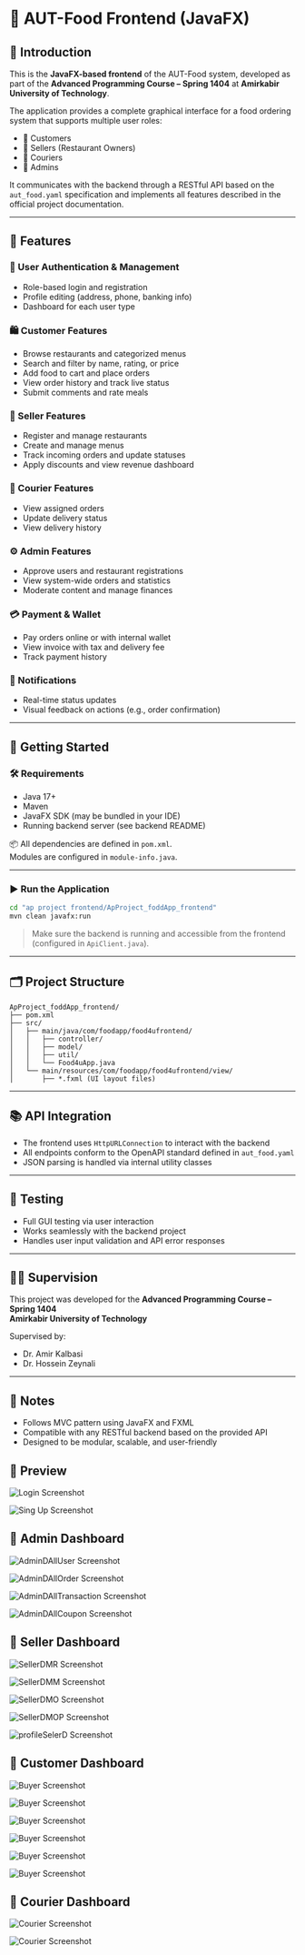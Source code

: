 # 🎨 AUT-Food Frontend (JavaFX)

## 📌 Introduction

This is the **JavaFX-based frontend** of the AUT-Food system, developed as part of the **Advanced Programming Course – Spring 1404** at **Amirkabir University of Technology**.

The application provides a complete graphical interface for a food ordering system that supports multiple user roles:

- 🛒 Customers
- 🏪 Sellers (Restaurant Owners)
- 🚚 Couriers
- 🔧 Admins

It communicates with the backend through a RESTful API based on the `aut_food.yaml` specification and implements all features described in the official project documentation.

---

## 🧩 Features

### 🔐 User Authentication & Management
- Role-based login and registration
- Profile editing (address, phone, banking info)
- Dashboard for each user type

### 🛍️ Customer Features
- Browse restaurants and categorized menus
- Search and filter by name, rating, or price
- Add food to cart and place orders
- View order history and track live status
- Submit comments and rate meals

### 🏪 Seller Features
- Register and manage restaurants
- Create and manage menus
- Track incoming orders and update statuses
- Apply discounts and view revenue dashboard

### 🚚 Courier Features
- View assigned orders
- Update delivery status
- View delivery history

### ⚙️ Admin Features
- Approve users and restaurant registrations
- View system-wide orders and statistics
- Moderate content and manage finances

### 💳 Payment & Wallet
- Pay orders online or with internal wallet
- View invoice with tax and delivery fee
- Track payment history

### 📲 Notifications
- Real-time status updates
- Visual feedback on actions (e.g., order confirmation)

---

## 🚀 Getting Started

### 🛠️ Requirements

- Java 17+
- Maven
- JavaFX SDK (may be bundled in your IDE)
- Running backend server (see backend README)

📦 All dependencies are defined in `pom.xml`.  
Modules are configured in `module-info.java`.

---

### ▶️ Run the Application

```bash
cd "ap project frontend/ApProject_foddApp_frontend"
mvn clean javafx:run
```

> Make sure the backend is running and accessible from the frontend (configured in `ApiClient.java`).

---

## 🗂️ Project Structure

```
ApProject_foddApp_frontend/
├── pom.xml
├── src/
│   ├── main/java/com/foodapp/food4ufrontend/
│   │   ├── controller/
│   │   ├── model/
│   │   ├── util/
│   │   └── Food4uApp.java
│   └── main/resources/com/foodapp/food4ufrontend/view/
│       ├── *.fxml (UI layout files)
```

---

## 📚 API Integration

- The frontend uses `HttpURLConnection` to interact with the backend
- All endpoints conform to the OpenAPI standard defined in `aut_food.yaml`
- JSON parsing is handled via internal utility classes

---

## 🧪 Testing

- Full GUI testing via user interaction
- Works seamlessly with the backend project
- Handles user input validation and API error responses

---

## 👨‍🏫 Supervision

This project was developed for the **Advanced Programming Course – Spring 1404**  
**Amirkabir University of Technology**

Supervised by:
- Dr. Amir Kalbasi  
- Dr. Hossein Zeynali

---

## 📣 Notes

- Follows MVC pattern using JavaFX and FXML
- Compatible with any RESTful backend based on the provided API
- Designed to be modular, scalable, and user-friendly

## 📸 Preview
![Login Screenshot](./src/main/resources/com/foodapp/food4ufrontend/images/LoginScreen.png)



![Sing Up Screenshot](./src/main/resources/com/foodapp/food4ufrontend/images/signUpScreen.png)


## 🔧 Admin Dashboard

![AdminDAllUser Screenshot](./src/main/resources/com/foodapp/food4ufrontend/images/allUserAdminD.png)



![AdminDAllOrder Screenshot](./src/main/resources/com/foodapp/food4ufrontend/images/orderAdminD.png)



![AdminDAllTransaction Screenshot](./src/main/resources/com/foodapp/food4ufrontend/images/transactionAdminD.png)




![AdminDAllCoupon Screenshot](./src/main/resources/com/foodapp/food4ufrontend/images/copounAdminD.png)


## 🏪 Seller Dashboard

![SellerDMR Screenshot](./src/main/resources/com/foodapp/food4ufrontend/images/sellerDMyR.png)





![SellerDMM Screenshot](./src/main/resources/com/foodapp/food4ufrontend/images/SellerDMM.png)





![SellerDMO Screenshot](./src/main/resources/com/foodapp/food4ufrontend/images/sellerDOR.png)





![SellerDMOP Screenshot](./src/main/resources/com/foodapp/food4ufrontend/images/profileSeller.png)





![profileSelerD Screenshot](./src/main/resources/com/foodapp/food4ufrontend/images/sellerEditR.png)





## 🛒 Customer Dashboard


![Buyer Screenshot](./src/main/resources/com/foodapp/food4ufrontend/images/BuyerDR.png)



![Buyer Screenshot](./src/main/resources/com/foodapp/food4ufrontend/images/BuyerDOrder.png)



![Buyer Screenshot](./src/main/resources/com/foodapp/food4ufrontend/images/BuyerDShoppingCart.png)



![Buyer Screenshot](./src/main/resources/com/foodapp/food4ufrontend/images/BuyerVmenu.png)



![Buyer Screenshot](./src/main/resources/com/foodapp/food4ufrontend/images/BuyerDWallet.png)


![Buyer Screenshot](./src/main/resources/com/foodapp/food4ufrontend/images/BuyerDFavorite.png)




## 🚚 Courier Dashboard



![Courier Screenshot](./src/main/resources/com/foodapp/food4ufrontend/images/CourierDA.png)




![Courier Screenshot](./src/main/resources/com/foodapp/food4ufrontend/images/CourierDH.png)


